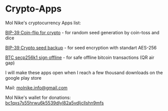 # Crypto-Apps

Mol Nike's cryptocurrency Apps list:

[BIP-39 Coin-flip for crypto](https://play.google.com/store/apps/details?id=com.molnike.crypto.seed) - for random seed generation by coin-toss and dice

[BIP-39 Crypto seed backup](https://play.google.com/store/apps/details?id=com.molnike.crypto.backup) - for seed encryption with standart AES-256

[BTC secp256k1 sign offline](https://play.google.com/store/apps/details?id=com.molnike.crypto.simplesign) - for safe offline bitcoin transactions (QR air gap)

I will make these apps open when I reach a few thousand downloads on the google play store

Mail:
molnike.info@gmail.com

Mol Nike's wallet for donations:
[bc1qxs7s55hrwu6k5539dlyl82a5vdljcllshn9mfs](https://blockchair.com/bitcoin/address/bc1qxs7s55hrwu6k5539dlyl82a5vdljcllshn9mfs)
